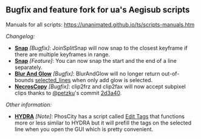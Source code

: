 ## Bugfix and feature fork for ua's Aegisub scripts  

Manuals for all scripts: https://unanimated.github.io/ts/scripts-manuals.htm  

*Changelog:*  

* **[Snap](http://unanimated.hostfree.pw/ts/scripts-manuals.htm?#snap)** *\[Bugfix\]*: JoinSplitSnap will now snap to the closest keyframe if there are multiple keyframes in range.  
* **[Snap](http://unanimated.hostfree.pw/ts/scripts-manuals.htm?#snap)** *\[Feature\]*: You can now snap the start and the end of a line separately.  
* **[Blur And Glow](http://unanimated.hostfree.pw/ts/scripts-manuals.htm?#blurglow)** *\[Bugfix\]*: BlurAndGlow will no longer return out-of-bounds [selected_lines](https://web.archive.org/http://docs.aegisub.org/3.2/Automation/Lua/Registration/#macro-processing-function) when only add glow is selected.  
* **[NecrosCopy](http://unanimated.hostfree.pw/ts/scripts-manuals.htm?#necroscopy)** *\[Bugfix\]*: clip2frz and clip2fax will now accept subpixel clips thanks to [@petzku](https://github.com/petzku)'s commit [2d3a40](../../commit/2d3a400911c45b90b0a20d388332e4702e302c4f).  

*Other information:*

* **[HYDRA](https://unanimated.github.io/ts/scripts-manuals.htm#hydra)** *\[Note\]*: PhosCity has a script called [Edit Tags](https://github.com/PhosCity/Aegisub-Scripts/#edit-tags) that functions more or less similar to HYDRA but it will prefill the tags on the selected line when you open the GUI which is pretty convenient.  

